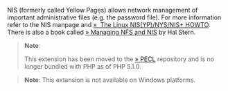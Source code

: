 NIS (formerly called Yellow Pages) allows network management of
important administrative files (e.g. the password file). For more
information refer to the NIS manpage and
<a href="http://www.tldp.org/HOWTO/NIS-HOWTO/index.html" class="link external">»  The Linux NIS(YP)/NYS/NIS+ HOWTO</a>.
There is also a book called
<a href="http://www.oreilly.com/catalog/nfs/noframes.html" class="link external">» Managing NFS and NIS</a>
by Hal Stern.

> **Note**:
>
> This extension has been moved to the
> <a href="https://pecl.php.net/" class="link external">» PECL</a>
> repository and is no longer bundled with PHP as of PHP 5.1.0.

> **Note**: <span class="simpara">This extension is not available on
> Windows platforms.</span>

